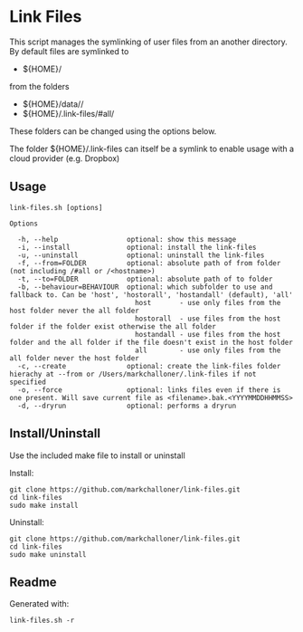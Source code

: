 # Link Files

This script manages the symlinking of user files from an another directory. By default files are symlinked to 

- ${HOME}/

from the folders

- ${HOME}/data/<hostname>/
- ${HOME}/.link-files/#all/

These folders can be changed using the options below.

The folder ${HOME}/.link-files can itself be a symlink to enable usage with a cloud provider (e.g. Dropbox)

## Usage

```
link-files.sh [options]

Options

  -h, --help                 optional: show this message
  -i, --install              optional: install the link-files
  -u, --uninstall            optional: uninstall the link-files
  -f, --from=FOLDER          optional: absolute path of from folder (not including /#all or /<hostname>)
  -t, --to=FOLDER            optional: absolute path of to folder
  -b, --behaviour=BEHAVIOUR  optional: which subfolder to use and fallback to. Can be 'host', 'hostorall', 'hostandall' (default), 'all'
                               host       - use only files from the host folder never the all folder
                               hostorall  - use files from the host folder if the folder exist otherwise the all folder
                               hostandall - use files from the host folder and the all folder if the file doesn't exist in the host folder
                               all        - use only files from the all folder never the host folder
  -c, --create               optional: create the link-files folder hierachy at --from or /Users/markchalloner/.link-files if not specified
  -o, --force                optional: links files even if there is one present. Will save current file as <filename>.bak.<YYYYMMDDHHMMSS>
  -d, --dryrun               optional: performs a dryrun
```

## Install/Uninstall

Use the included make file to install or uninstall

Install:

```
git clone https://github.com/markchalloner/link-files.git
cd link-files
sudo make install
```

Uninstall:

```
git clone https://github.com/markchalloner/link-files.git
cd link-files
sudo make uninstall
```

## Readme

Generated with:

```
link-files.sh -r
```
